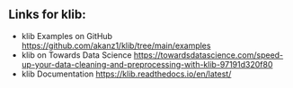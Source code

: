## Links for klib: 
- klib Examples on GitHub https://github.com/akanz1/klib/tree/main/examples
- klib on Towards Data Science https://towardsdatascience.com/speed-up-your-data-cleaning-and-preprocessing-with-klib-97191d320f80
- klib Documentation https://klib.readthedocs.io/en/latest/

